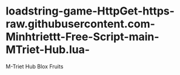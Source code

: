 # loadstring-game-HttpGet-https-raw.githubusercontent.com-Minhtriettt-Free-Script-main-MTriet-Hub.lua-
M-Triet Hub Blox Fruits
